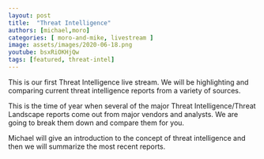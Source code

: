 ```yaml
---
layout: post
title:  "Threat Intelligence"
authors: [michael,moro]
categories: [ moro-and-mike, livestream ]
image: assets/images/2020-06-18.png
youtube: bsxRiOKHjQw
tags: [featured, threat-intel]
---
```

This is our first Threat Intelligence live stream. We will be highlighting and comparing current threat intelligence reports from a variety of sources.

This is the time of year when several of the major Threat Intelligence/Threat Landscape reports come out from major vendors and analysts. We are going to break them down and compare them for you.

Michael will give an introduction to the concept of threat intelligence and then we will summarize the most recent reports.
